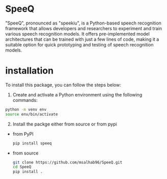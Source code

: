 # SpeeQ

"SpeeQ", pronounced as "speekiu", is a Python-based speech recognition framework that allows developers and researchers to experiment and train various speech recognition models. It offers pre-implemented model architectures that can be trained with just a few lines of code, making it a suitable option for quick prototyping and testing of speech recognition models.

# installation

To install this package, you can follow the steps below:

1. Create and activate a Python environment using the following commands:


```bash
python -m venv env
source env/bin/activate
```

2. Install the packge either from source or from pypi

  * from PyPI
  
    ```bash
    pip install speeq
    ```


  * from source

    ```bash
    git clone https://github.com/msalhab96/SpeeQ.git
    cd SpeeQ
    pip install .
    ```
